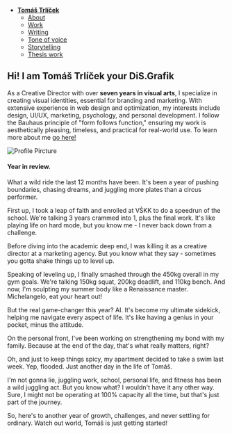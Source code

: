 - [**Tomáš Trlíček**](./)
    - [About](https://stolgeth.github.io/english-for-designers/about_me.html)
    - [Work](https://stolgeth.github.io/english-for-designers/work.html)
    - [Writing](https://stolgeth.github.io/english-for-designers/Writing.html)
    - [Tone of voice](https://stolgeth.github.io/english-for-designers/04-tone-of-voice/writing.html)
    - [Storytelling](https://stolgeth.github.io/english-for-designers/05-story-telling/story-telling.html)
    - [Thesis work](https://stolgeth.github.io/english-for-designers/06-final-thesis/writing.html)

## Hi! I am Tomáš Trlíček your DiS.Grafik
As a Creative Director with over **seven years in visual arts**, I specialize in creating visual identities, essential for branding and marketing. With extensive experience in web design and optimization, my interests include design, UI/UX, marketing, psychology, and personal development. I follow the Bauhaus principle of "form follows function," ensuring my work is aesthetically pleasing, timeless, and practical for real-world use. To learn more about me [go here!](https://stolgeth.github.io/english-for-designers/about_me.html)

![Profile Pircture](https://github.com/Stolgeth/english-for-designers/assets/133216768/28e6038b-529e-428e-9811-f4db8209a9e9)

#### Year in review. 
What a wild ride the last 12 months have been. It's been a year of pushing boundaries, chasing dreams, and juggling more plates than a circus performer.

First up, I took a leap of faith and enrolled at VŠKK to do a speedrun of the school. We're talking 3 years crammed into 1, plus the final work. It's like playing life on hard mode, but you know me - I never back down from a challenge.

Before diving into the academic deep end, I was killing it as a creative director at a marketing agency. But you know what they say - sometimes you gotta shake things up to level up.

Speaking of leveling up, I finally smashed through the 450kg overall in my gym goals. We're talking 150kg squat, 200kg deadlift, and 110kg bench. And now, I'm sculpting my summer body like a Renaissance master. Michelangelo, eat your heart out!

But the real game-changer this year? AI. It's become my ultimate sidekick, helping me navigate every aspect of life. It's like having a genius in your pocket, minus the attitude.

On the personal front, I've been working on strengthening my bond with my family. Because at the end of the day, that's what really matters, right?

Oh, and just to keep things spicy, my apartment decided to take a swim last week. Yep, flooded. Just another day in the life of Tomáš.

I'm not gonna lie, juggling work, school, personal life, and fitness has been a wild juggling act. But you know what? I wouldn't have it any other way. Sure, I might not be operating at 100% capacity all the time, but that's just part of the journey.

So, here's to another year of growth, challenges, and never settling for ordinary. Watch out world, Tomáš is just getting started!
